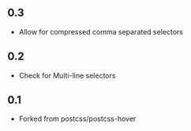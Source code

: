 ## 0.3
* Allow for compressed comma separated selectors

## 0.2
* Check for Multi-line selectors

## 0.1
* Forked from postcss/postcss-hover
